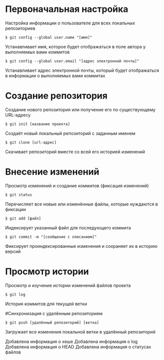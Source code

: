 # Первоначальная настройка

Настройка информации о пользователе для всех локальных репозиториев

```
$ git config --global user.name "[имя]"
```

Устанавливает имя, которое будет отображаться в поле автора у выполняемых вами коммитов

```
$ git config --global user.email "[адрес электронной почты]"
```

Устанавливает адрес электронной почты, который будет отображаться в информации о выполняемых вами коммитах



# Создание репозитория

Создание нового репозитория или получение его по существующему URL-адресу

```
$ git init [название проекта]
```

Создаёт новый локальный репозиторий с заданным именем

```
$ git clone [url-адрес]
```

Скачивает репозиторий вместе со всей его историей изменений

# Внесение изменений

Просмотр изменений и создание коммитов (фиксация изменений)

```
$ git status
```

Перечисляет все новые или изменённые файлы, которые нуждаются в фиксации

```
$ git add [файл]
```

Индексирует указанный файл для последующего коммита

```
$ git commit -m "[сообщение с описанием]"
```

Фиксирует проиндексированные изменения и сохраняет их в историю версий

# Просмотр истории

Просмотр и изучение истории изменений файлов проекта

```
$ git log
```

История коммитов для текущей ветки

#Синхронизация с удалённым репозиторием

```
$ git push [удалённый репозиторий] [ветка]
```

Загружает все изменения локальной ветки в удалённый репозиторий

Добавлена информация о хеше
Добавлена информация о log
Добавлена информация о HEAD
Добавлена информация о статусах файлов